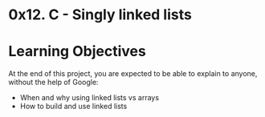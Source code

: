 # 0x12. C - Singly linked lists
# Learning Objectives
At the end of this project, you are expected to be able to explain to anyone, without the help of Google:

* When and why using linked lists vs arrays
* How to build and use linked lists
